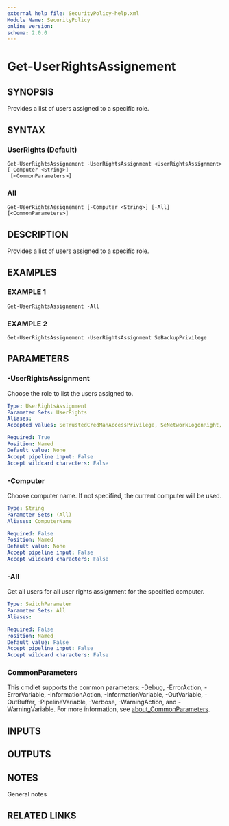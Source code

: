 ```yaml
---
external help file: SecurityPolicy-help.xml
Module Name: SecurityPolicy
online version:
schema: 2.0.0
---
```


# Get-UserRightsAssignement

## SYNOPSIS
Provides a list of users assigned to a specific role.

## SYNTAX

### UserRights (Default)
```
Get-UserRightsAssignement -UserRightsAssignment <UserRightsAssignment> [-Computer <String>]
 [<CommonParameters>]
```

### All
```
Get-UserRightsAssignement [-Computer <String>] [-All] [<CommonParameters>]
```

## DESCRIPTION
Provides a list of users assigned to a specific role.

## EXAMPLES

### EXAMPLE 1
```
Get-UserRightsAssignement -All
```

### EXAMPLE 2
```
Get-UserRightsAssignement -UserRightsAssignment SeBackupPrivilege
```

## PARAMETERS

### -UserRightsAssignment
Choose the role to list the users assigned to.

```yaml
Type: UserRightsAssignment
Parameter Sets: UserRights
Aliases:
Accepted values: SeTrustedCredManAccessPrivilege, SeNetworkLogonRight, SeTcbPrivilege, SeMachineAccountPrivilege, SeIncreaseQuotaPrivilege, SeInteractiveLogonRight, SeRemoteInteractiveLogonRight, SeBackupPrivilege, SeChangeNotifyPrivilege, SeSystemtimePrivilege, SeTimeZonePrivilege, SeCreatePagefilePrivilege, SeCreateTokenPrivilege, SeCreateGlobalPrivilege, SeCreatePermanentPrivilege, SeCreateSymbolicLinkPrivilege, SeDebugPrivilege, SeDenyNetworkLogonRight, SeDenyBatchLogonRight, SeDenyServiceLogonRight, SeDenyInteractiveLogonRight, SeDenyRemoteInteractiveLogonRight, SeEnableDelegationPrivilege, SeRemoteShutdownPrivilege, SeAuditPrivilege, SeImpersonatePrivilege, SeIncreaseWorkingSetPrivilege, SeIncreaseBasePriorityPrivilege, SeLoadDriverPrivilege, SeLockMemoryPrivilege, SeBatchLogonRight, SeServiceLogonRight, SeSecurityPrivilege, SeRelabelPrivilege, SeSystemEnvironmentPrivilege, SeDelegateSessionUserImpersonatePrivilege, SeManageVolumePrivilege, SeProfileSingleProcessPrivilege, SeSystemProfilePrivilege, SeUndockPrivilege, SeAssignPrimaryTokenPrivilege, SeRestorePrivilege, SeShutdownPrivilege, SeSyncAgentPrivilege, SeTakeOwnershipPrivilege

Required: True
Position: Named
Default value: None
Accept pipeline input: False
Accept wildcard characters: False
```

### -Computer
Choose computer name.
If not specified, the current computer will be used.

```yaml
Type: String
Parameter Sets: (All)
Aliases: ComputerName

Required: False
Position: Named
Default value: None
Accept pipeline input: False
Accept wildcard characters: False
```

### -All
Get all users for all user rights assignment for the specified computer.

```yaml
Type: SwitchParameter
Parameter Sets: All
Aliases:

Required: False
Position: Named
Default value: False
Accept pipeline input: False
Accept wildcard characters: False
```

### CommonParameters
This cmdlet supports the common parameters: -Debug, -ErrorAction, -ErrorVariable, -InformationAction, -InformationVariable, -OutVariable, -OutBuffer, -PipelineVariable, -Verbose, -WarningAction, and -WarningVariable. For more information, see [about_CommonParameters](http://go.microsoft.com/fwlink/?LinkID=113216).

## INPUTS

## OUTPUTS

## NOTES
General notes

## RELATED LINKS

